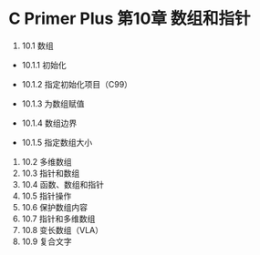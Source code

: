 # C Primer Plus 第10章 数组和指针
1. 10.1 数组  
- 10.1.1 初始化  
* 10.1.2 指定初始化项目（C99）  
+ 10.1.3 为数组赋值  
- 10.1.4 数组边界  
* 10.1.5 指定数组大小  
1. 10.2 多维数组  
1. 10.3 指针和数组  
1. 10.4 函数、数组和指针  
1. 10.5 指针操作  
1. 10.6 保护数组内容  
1. 10.7 指针和多维数组  
1. 10.8 变长数组（VLA）  
1. 10.9 复合文字  
